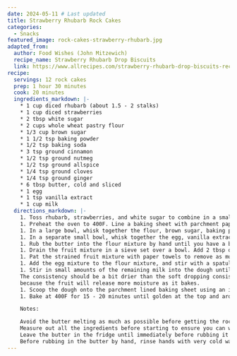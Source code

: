 ```yaml
---
date: 2024-05-11 # Last updated
title: Strawberry Rhubarb Rock Cakes
categories:
  - Snacks
featured_image: rock-cakes-strawberry-rhubarb.jpg
adapted_from:
  author: Food Wishes (John Mitzewich)
  recipe_name: Strawberry Rhubarb Drop Biscuits
  link: https://www.allrecipes.com/strawberry-rhubarb-drop-biscuits-recipe-7495124
recipe:
  servings: 12 rock cakes
  prep: 1 hour 30 minutes
  cook: 20 minutes
  ingredients_markdown: |-
    * 1 cup diced rhubarb (about 1.5 - 2 stalks)
    * 1 cup diced strawberries
    * 2 tbsp white sugar
    * 2 cups whole wheat pastry flour
    * 1/3 cup brown sugar
    * 1 1/2 tsp baking powder
    * 1/2 tsp baking soda
    * 3 tsp ground cinnamon
    * 1/2 tsp ground nutmeg
    * 1/2 tsp ground allspice
    * 1/4 tsp ground cloves
    * 1/4 tsp ground ginger
    * 6 tbsp butter, cold and sliced
    * 1 egg
    * 1 tsp vanilla extract
    * 1 cup milk
  directions_markdown: |-
    1. Toss rhubarb, strawberries, and white sugar to combine in a small bowl. Cover with cling wrap and let macerate in the fridge for 1-2 hours.
    1. Preheat the oven to 400F. Line a baking sheet with parchment paper.
    1. In a large bowl, whisk together the flour, brown sugar, baking powder, baking soda, and spices to combine.
    1. In a separate small bowl, whisk together the egg, vanilla extract, and 1/4 cup of the milk.
    1. Rub the butter into the flour mixture by hand until you have a breadcrumb consistency.
    1. Drain the fruit mixture in a sieve set over a bowl. Add 2 tbsp of the fruit syrup to the egg mixture.
    1. Pat the strained fruit mixture with paper towels to remove as much moisture as possible. Mix the fruit into the flour mixture until the fruit is coated in flour.
    1. Add the egg mixture to the flour mixture, and stir with a spatula to combine.
    1. Stir in small amounts of the remaining milk into the dough until it comes together, up to 1/4 cup of milk at a time.
    The consistency should be a bit drier than the soft dropping consistency I aim for with my [regular rock cakes](rock-cakes),
    because the fruit will release more moisture as it bakes.
    1. Scoop the dough onto the parchment lined baking sheet using an ice cream scoop, forming 12 rough dough balls. The goal is not a perfect ball, because we want the craggy texture of a rock cake.
    1. Bake at 400F for 15 - 20 minutes until golden at the top and around the edges. If you tap the bottom of a rock cake, it should sound hollow (though some might not if the fruit is close to the bottom of the rock cake). Cool on a wire rack.

    Notes:

    Avoid the butter melting as much as possible before getting the rock cakes into the oven.
    Measure out all the ingredients before starting to ensure you can work quickly once the butter is rubbed in.
    Leave the butter in the fridge until immediately before rubbing it into flour.
    Before rubbing in the butter by hand, rinse hands with very cold water to make your hands as cold as possible.
---
```

